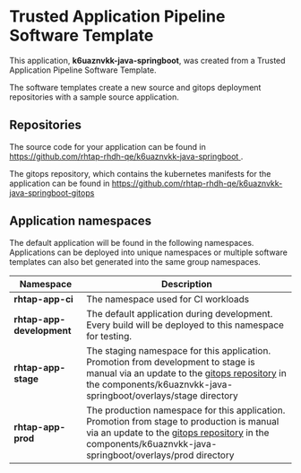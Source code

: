 # Trusted Application Pipeline Software Template

This application, **k6uaznvkk-java-springboot**, was created from a Trusted Application Pipeline Software Template.

The software templates create a new source and gitops deployment repositories with a sample source application. 

## Repositories

The source code for your application can be found in [https://github.com/rhtap-rhdh-qe/k6uaznvkk-java-springboot ](https://github.com/rhtap-rhdh-qe/k6uaznvkk-java-springboot ).
 
The gitops repository, which contains the kubernetes manifests for the application can be found in 
[https://github.com/rhtap-rhdh-qe/k6uaznvkk-java-springboot-gitops ](https://github.com/rhtap-rhdh-qe/k6uaznvkk-java-springboot-gitops ) 

## Application namespaces 

The default application will be found in the following namespaces. Applications can be deployed into unique namespaces or multiple software templates can also bet generated into the same group namespaces.  

|  Namespace   |  Description   |  
| -------- | -------- |
| **rhtap-app-ci** | The namespace used for CI workloads |
| **rhtap-app-development** | The default application during development. Every build will be deployed to this namespace for testing. |
| **rhtap-app-stage** | The staging namespace for this application. Promotion from development to stage is manual via an update to the [gitops repository](https://github.com/rhtap-rhdh-qe/k6uaznvkk-java-springboot-gitops ) in the components/k6uaznvkk-java-springboot/overlays/stage directory |
| **rhtap-app-prod** | The production namespace for this application. Promotion from stage to production is manual via an update to the [gitops repository](https://github.com/rhtap-rhdh-qe/k6uaznvkk-java-springboot-gitops ) in the components/k6uaznvkk-java-springboot/overlays/prod directory |